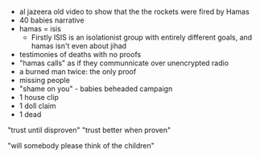 - al jazeera old video to show that the the rockets were fired by Hamas
- 40 babies narrative
- hamas = isis
	- Firstly ISIS is an isolationist group with entirely different goals, and hamas isn't even about jihad
- testimonies of deaths with no proofs
- "hamas calls" as if they communnicate over unencrypted radio
- a burned man twice: the only proof
- missing people
- "shame on you" - babies beheaded campaign
- 1 house clip
- 1 doll claim
- 1 dead


"trust until disproven"
"trust better when proven"


"will somebody please think of the children"